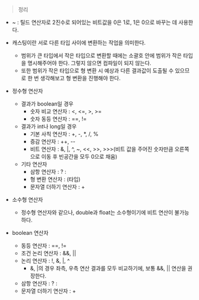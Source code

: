 > 정리
> 


- ~ : 틸드 연산자로 2진수로 되어있는 비트값을 0은 1로, 1은 0으로 바꾸는 데 사용한다.

- 캐스팅이란 서로 다른 타입 사이에 변환하는 작업을 의미한다.
    - 범위가 큰 타입에서 작은 타입으로 변환할 때에는 소괄호 안에 범위가 작은 타입을 명시해주어야 한다. 그렇지 않으면 컴파일이 되지 않는다.
    - 또한 범위가 작은 타입으로 형 변환 시 예상과 다른 결과값이 도출될 수 있으므로 한 번 생각해보고 형 변환을 진행해야 한다.

- 정수형 연산자
    - 결과가 boolean일 경우
        - 숫자 비교 연산자 : <, <=, >, >=
        - 숫자 동등 연산자 : ==, !=
    - 결과가 int나 long일 경우
        - 기본 사칙 연산자 : +, -, *, /, %
        - 증감 연산자 : ++, --
        - 비트 연산자 : &, |, ^, ~, <<, >>, >>>(비트 값을 주어진 숫자만큼 오른쪽으로 이동 후 빈공간을 모두 0으로 채움)
    - 기타 연산자
        - 삼항 연산자 : ? :
        - 형 변환 연산자 : (타입)
        - 문자열 더하기 연산자 : +

- 소수형 연산자
    - 정수형 연산자와 같으나, double과 float는 소수형이기에 비트 연산이 불가능하다.

- boolean 연산자
    - 동등 연산자 : ==, !=
    - 조건 논리 연산자 : &&, ||
    - 논리 연산자 : !, &, |, ^
        - &, |의 경우 좌측, 우측 연산 결과를 모두 비교하기에, 보통 &&, || 연산을 권장한다.
    - 삼항 연산자 : ? :
    - 문자열 더하기 연산자 : +

